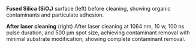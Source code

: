 **Fused Silica (SiO₂)** surface (left) before cleaning, showing organic contaminants and particulate adhesion.

**After laser cleaning** (right) After laser cleaning at 1064 nm, 10 w, 100 ns pulse duration, and 500 µm spot size, achieving contaminant removal with minimal substrate modification, showing complete contaminant removal.
